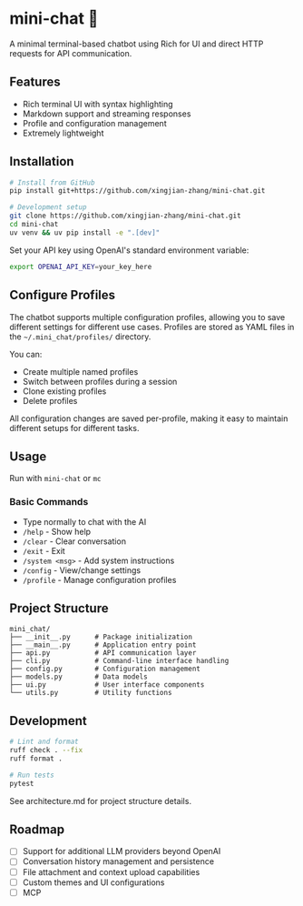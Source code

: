 # mini-chat 🐜

A minimal terminal-based chatbot using Rich for UI and direct HTTP requests for API communication.

## Features

- Rich terminal UI with syntax highlighting
- Markdown support and streaming responses
- Profile and configuration management
- Extremely lightweight

## Installation

```bash
# Install from GitHub
pip install git+https://github.com/xingjian-zhang/mini-chat.git

# Development setup
git clone https://github.com/xingjian-zhang/mini-chat.git
cd mini-chat
uv venv && uv pip install -e ".[dev]"
```

Set your API key using OpenAI's standard environment variable:
```bash
export OPENAI_API_KEY=your_key_here
```

## Configure Profiles

The chatbot supports multiple configuration profiles, allowing you to save different settings for different use cases. Profiles are stored as YAML files in the `~/.mini_chat/profiles/` directory.

You can:
- Create multiple named profiles
- Switch between profiles during a session
- Clone existing profiles
- Delete profiles

All configuration changes are saved per-profile, making it easy to maintain different setups for different tasks.

## Usage

Run with `mini-chat` or `mc`

### Basic Commands

- Type normally to chat with the AI
- `/help` - Show help
- `/clear` - Clear conversation
- `/exit` - Exit
- `/system <msg>` - Add system instructions
- `/config` - View/change settings
- `/profile` - Manage configuration profiles

## Project Structure

```
mini_chat/
├── __init__.py      # Package initialization
├── __main__.py      # Application entry point
├── api.py           # API communication layer
├── cli.py           # Command-line interface handling
├── config.py        # Configuration management
├── models.py        # Data models
├── ui.py            # User interface components
└── utils.py         # Utility functions
```

## Development

```bash
# Lint and format
ruff check . --fix
ruff format .

# Run tests
pytest
```

See architecture.md for project structure details.

## Roadmap

- [ ] Support for additional LLM providers beyond OpenAI
- [ ] Conversation history management and persistence
- [ ] File attachment and context upload capabilities
- [ ] Custom themes and UI configurations
- [ ] MCP

